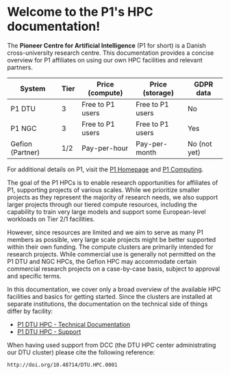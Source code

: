 # Welcome to the P1's HPC documentation!

The **Pioneer Centre for Artificial Intelligence** (P1 for short) is a Danish cross-university research centre. This documentation provides a concise overview for P1 affiliates on using our own HPC facilities and relevant partners.

| System    | Tier | Price (compute)  | Price (storage)  | GDPR data    |
| --------- | ---- | ---------------- | ---------------- | ------------ |
| P1 DTU    | 3    | Free to P1 users | Free to P1 users | No           |
| P1 NGC    | 3    | Free to P1 users | Free to P1 users | Yes          |
| Gefion (Partner)    | 1/2  | Pay-per-hour     | Pay-per-month    | No (not yet) |

For additional details on P1, visit the [P1 Homepage](https://www.aicentre.dk/) and [P1 Computing](https://www.aicentre.dk/computing).

The goal of the P1 HPCs is to enable research opportunities for affiliates of P1, supporting projects of various scales. While we prioritize smaller projects as they represent the majority of research needs, we also support larger projects through our tiered compute resources, including the capability to train very large models and support some European-level workloads on Tier 2/1 facilities.

However, since resources are limited and we aim to serve as many P1 members as possible, very large scale projects might be better supported within their own funding. The compute clusters are primarily intended for research projects. While commercial use is generally not permitted on the P1 DTU and NGC HPCs, the Gefion HPC may accommodate certain commercial research projects on a case-by-case basis, subject to approval and specific terms.

In this documentation, we cover only a broad overview of the available HPC facilities and basics for getting started. Since the clusters are installed at separate institutions, the documentation on the technical side of things differ by facility:

- [P1 DTU HPC - Technical Documentation](https://www.hpc.dtu.dk/?page_id=5028)
- [P1 DTU HPC - Support](https://www.hpc.dtu.dk)

When having used support from DCC (the DTU HPC center administrating our DTU cluster) please cite the following reference:

```{bib}
http://doi.org/10.48714/DTU.HPC.0001
```
